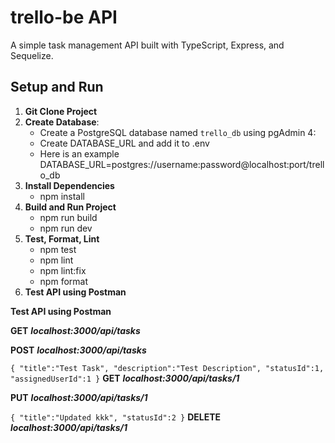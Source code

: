 # trello-be API

A simple task management API built with TypeScript, Express, and Sequelize.

## Setup and Run

1. **Git Clone Project**
2. **Create Database**:
   - Create a PostgreSQL database named `trello_db` using pgAdmin 4:
   - Create DATABASE_URL and add it to .env
   - Here is an example DATABASE_URL=postgres://username:password@localhost:port/trello_db
3. **Install Dependencies**
   - npm install
4. **Build and Run Project**
   - npm run build
   - npm run dev
5. **Test, Format, Lint**
   - npm test
   - npm lint
   - npm lint:fix
   - npm format
6. **Test API using Postman**


**Test API using Postman**

**GET**
***localhost:3000/api/tasks***

**POST**
***localhost:3000/api/tasks***

``
{
    "title":"Test Task",
    "description":"Test Description",
    "statusId":1,
    "assignedUserId":1
}
``
**GET**
***localhost:3000/api/tasks/1***

**PUT**
***localhost:3000/api/tasks/1***

``
{
    "title":"Updated kkk",
    "statusId":2
}
``
**DELETE**
***localhost:3000/api/tasks/1***
